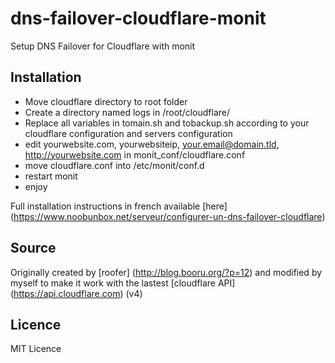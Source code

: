 # dns-failover-cloudflare-monit
Setup DNS Failover for Cloudflare with monit


## Installation
- Move cloudflare directory to root folder
- Create a directory named logs in /root/cloudflare/
- Replace all variables in tomain.sh and tobackup.sh according to your cloudflare configuration and servers configuration
- edit yourwebsite.com, yourwebsiteip, your.email@domain.tld, http://yourwebsite.com in monit_conf/cloudflare.conf
- move cloudflare.conf into /etc/monit/conf.d
- restart monit
- enjoy 

Full installation instructions in french available [here] (https://www.noobunbox.net/serveur/configurer-un-dns-failover-cloudflare)


## Source
Originally created by [roofer] (http://blog.booru.org/?p=12) and modified by myself to make it work with the lastest [cloudflare API] (https://api.cloudflare.com) (v4)


## Licence
MIT Licence
